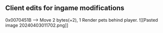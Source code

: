 


## **Client edits for ingame modifications**

0x0070451B --> Move 2 bytes(+2),  1   Render pets behind player.
![[Pasted image 20240403011702.png]]
